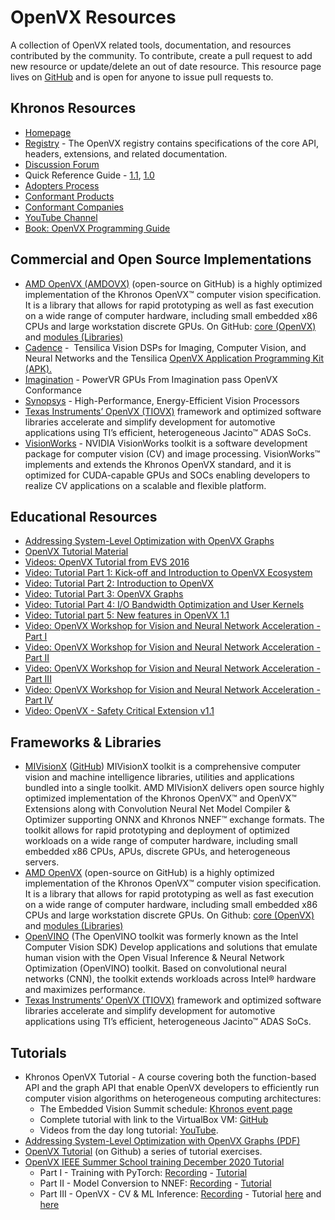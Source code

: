 # OpenVX Resources

A collection of OpenVX related tools, documentation, and resources contributed by the community. To contribute, create a pull request to add new resource or update/delete an out of date resource. This resource page lives on [GitHub](https://github.com/KhronosGroup/Khronosdotorg/blob/master/api/openvx/resources.md) and is open for anyone to issue pull requests to.

## Khronos Resources
* [Homepage](https://www.khronos.org/openvx)
* [Registry](https://www.khronos.org/registry/OpenVX/) - The OpenVX registry contains specifications of the core API, headers, extensions, and related documentation.
* [Discussion Forum](https://forums.khronos.org/forumdisplay.php/110-OpenVX)
* Quick Reference Guide - [1.1](https://www.khronos.org/files/openvx-11-reference-card.pdf), [1.0](https://www.khronos.org/files/openvx-10-reference-card.pdf)
* [Adopters Process](https://www.khronos.org/openvx/adopters/)
* [Conformant Products](https://www.khronos.org/conformance/adopters/conformant-products/openvx)
* [Conformant Companies](https://www.khronos.org/conformance/adopters/conformant-companies#openvx)
* [YouTube Channel](https://www.youtube.com/channel/UC0YbmGeNSGPd-StauM1qajg)
* [Book: OpenVX Programming Guide](https://www.amazon.com/OpenVX-Programming-Guide-Frank-Brill/dp/0128164255/khongrou-20)

## Commercial and Open Source Implementations
* [AMD OpenVX (AMDOVX)](http://gpuopen.com/compute-product/amd-openvx/) (open-source on GitHub) is a highly optimized implementation of the Khronos OpenVX™ computer vision specification. It is a library that allows for rapid prototyping as well as fast execution on a wide range of computer hardware, including small embedded x86 CPUs and large workstation discrete GPUs. On GitHub: [core (OpenVX)](https://github.com/GPUOpen-ProfessionalCompute-Libraries/amdovx-core) and [modules (Libraries)](https://github.com/GPUOpen-ProfessionalCompute-Libraries/amdovx-modules)
* [Cadence](https://ip.cadence.com/vision) -  Tensilica Vision DSPs for Imaging, Computer Vision, and Neural Networks and the Tensilica [OpenVX Application Programming Kit (APK).](https://www.cadence.com/content/cadence-www/global/en_US/home/company/newsroom/press-releases/pr/2017/cadence-tensilica-vision-p-series-dsps-are-industrys-first-imagi.html)
* [Imagination](https://globenewswire.com/news-release/2016/01/06/799884/0/en/PowerVR-GPUs-From-Imagination-Pass-OpenVX-Conformance-With-Khronos.html) - PowerVR GPUs From Imagination pass OpenVX Conformance
* [Synopsys](https://www.synopsys.com/dw/ipdir.php?ds=ev52-ev54) - High-Performance, Energy-Efficient Vision Processors
* [Texas Instruments’ OpenVX (TIOVX)](http://www.ti.com/processors/automotive-processors/tdax-adas-socs/tools-software.html) framework and optimized software libraries accelerate and simplify development for automotive applications using TI’s efficient, heterogeneous Jacinto™ ADAS SoCs.
* [VisionWorks](https://developer.nvidia.com/embedded/visionworks) - NVIDIA VisionWorks toolkit is a software development package for computer vision (CV) and image processing. VisionWorks™ implements and extends the Khronos OpenVX standard, and it is optimized for CUDA-capable GPUs and SOCs enabling developers to realize CV applications on a scalable and flexible platform.

## Educational Resources

*   [Addressing System-Level Optimization with OpenVX Graphs](http://people.csail.mit.edu/kapu/papers/openvx_optimization_2014.pdf)
*   [OpenVX Tutorial Material](https://github.com/rgiduthuri/openvx_tutorial)
*   [Videos: OpenVX Tutorial from EVS 2016](https://www.khronos.org/events/2016-embedded-vision-summit)
*   [Video: Tutorial Part 1: Kick-off and Introduction to OpenVX Ecosystem](https://www.youtube.com/watch?v=JZZCNcfIqqs)
*   [Video: Tutorial Part 2: Introduction to OpenVX](https://www.youtube.com/watch?v=vw_NIunEjkQ)
*   [Video: Tutorial Part 3: OpenVX Graphs](https://www.youtube.com/watch?v=2uj2oDeSb5E)
*   [Video: Tutorial Part 4: I/O Bandwidth Optimization and User Kernels](https://www.youtube.com/watch?v=KdZoowrS_GU)
*   [Video: Tutorial part 5: New features in OpenVX 1.1](https://www.youtube.com/watch?v=AihUXwGLzmw)
*   [Video: OpenVX Workshop for Vision and Neural Network Acceleration - Part I](https://www.youtube.com/watch?v=cu0CPr5zDgY&list=PLYO7XTAX41FMqZQERepN7v4cOSiPrHObO)
*   [Video: OpenVX Workshop for Vision and Neural Network Acceleration - Part II](https://www.youtube.com/watch?v=WjW0obzQaio&list=PLYO7XTAX41FMqZQERepN7v4cOSiPrHObO&index=2)
*   [Video: OpenVX Workshop for Vision and Neural Network Acceleration - Part III](https://www.youtube.com/watch?v=cAeVPR6E-q0&list=PLYO7XTAX41FMqZQERepN7v4cOSiPrHObO&index=3)
*   [Video: OpenVX Workshop for Vision and Neural Network Acceleration - Part IV](https://www.youtube.com/watch?v=01QFtfMA91s&list=PLYO7XTAX41FMqZQERepN7v4cOSiPrHObO&index=4)
*   [Video: OpenVX - Safety Critical Extension v1.1](https://www.youtube.com/watch?v=WjW0obzQaio)

## Frameworks & Libraries
* [MIVisionX](https://gpuopen-professionalcompute-libraries.github.io/MIVisionX/) ([GitHub]( https://github.com/GPUOpen-ProfessionalCompute-Libraries/MIVisionX)) MIVisionX toolkit is a comprehensive computer vision and machine intelligence libraries, utilities and applications bundled into a single toolkit. AMD MIVisionX delivers open source highly optimized implementation of the Khronos OpenVX™  and OpenVX™ Extensions along with Convolution Neural Net Model Compiler & Optimizer supporting ONNX and Khronos NNEF™ exchange formats. The toolkit allows for rapid prototyping and deployment of optimized workloads on a wide range of computer hardware, including small embedded x86 CPUs, APUs, discrete GPUs, and heterogeneous servers.
* [AMD OpenVX](http://gpuopen.com/compute-product/amd-openvx/) (open-source on GitHub) is a highly optimized implementation of the Khronos OpenVX™ computer vision specification. It is a library that allows for rapid prototyping as well as fast execution on a wide range of computer hardware, including small embedded x86 CPUs and large workstation discrete GPUs. On Github: [core (OpenVX)](https://github.com/GPUOpen-ProfessionalCompute-Libraries/amdovx-core) and [modules (Libraries)](https://github.com/GPUOpen-ProfessionalCompute-Libraries/amdovx-modules)
* [OpenVINO](https://software.intel.com/en-us/openvino-toolkit) (The OpenVINO toolkit was formerly known as the Intel Computer Vision SDK) Develop applications and solutions that emulate human vision with the Open Visual Inference & Neural Network Optimization (OpenVINO) toolkit. Based on convolutional neural networks (CNN), the toolkit extends workloads across Intel® hardware and maximizes performance.
* [Texas Instruments’ OpenVX (TIOVX)](http://www.ti.com/processors/automotive-processors/tdax-adas-socs/tools-software.html) framework and optimized software libraries accelerate and simplify development for automotive applications using TI’s efficient, heterogeneous Jacinto™ ADAS SoCs.

## Tutorials
* Khronos OpenVX Tutorial - A course covering both the function-based API and the graph API that enable OpenVX developers to efficiently run computer vision algorithms on heterogeneous computing architectures:
    - The Embedded Vision Summit schedule: [Khronos event page](https://www.khronos.org/news/events/2016-embedded-vision-summit)
    - Complete tutorial with link to the VirtualBox VM: [GitHub](https://github.com/rgiduthuri/openvx_tutorial)
    -  Videos from the day long tutorial: [YouTube](https://www.youtube.com/playlist?list=PLYO7XTAX41FP01wTyWfwiNW3xq9IDRAnO).
* [Addressing System-Level Optimization with OpenVX Graphs (PDF)](http://people.csail.mit.edu/kapu/papers/openvx_optimization_2014.pdf)
* [OpenVX Tutorial](https://github.com/rgiduthuri/openvx_tutorial) (on Github) a series of tutorial exercises.
* [OpenVX IEEE Summer School training December 2020 Tutorial](https://www.eventbrite.com/e/ieee-sps-computer-vision-and-machine-learning-tutorial-tickets-130456074631)
    - Part I - Training with PyTorch: [Recording](https://clicks.eventbrite.com/f/a/9Eq5Bsg8E-fsidfntkNuLQ~~/AAQxAQA~/RgRh4HVaP0RSaHR0cHM6Ly9kcml2ZS5nb29nbGUuY29tL2ZpbGUvZC8xeWxiZ2hfdXh1cDZrSDdzakF2cXRNYWdHSThwWW5yOUovdmlldz91c3A9c2hhcmluZ1cDc3BjQgpf_NpB_1-qXy7RUhR5bGVpcHVyZHVlQGdtYWlsLmNvbVgEAAAAAA~~) - [Tutorial](https://github.com/lcskrishna/ieee-sps-ml-tutorial)
    - Part II - Model Conversion to NNEF: [Recording](https://clicks.eventbrite.com/f/a/I4fDcprNs3USGLTvfPItFw~~/AAQxAQA~/RgRh4HVaP0RSaHR0cHM6Ly9kcml2ZS5nb29nbGUuY29tL2ZpbGUvZC8xbEVlTFBTc2JicGFabkEyd2Ffa056cG9wWkxBTGNyalEvdmlldz91c3A9c2hhcmluZ1cDc3BjQgpf_NpB_1-qXy7RUhR5bGVpcHVyZHVlQGdtYWlsLmNvbVgEAAAAAA~~) - [Tutorial](https://github.com/KhronosGroup/NNEF-Tools)
    - Part III - OpenVX - CV & ML Inference: [Recording](https://clicks.eventbrite.com/f/a/dNkpj5vuzI7zTMyC65uExg~~/AAQxAQA~/RgRh4HVaP0RSaHR0cHM6Ly9kcml2ZS5nb29nbGUuY29tL2ZpbGUvZC8xTE1YZWQtXzVpbDBrR0c0ZElQbEI5OHBGLUZXZnQ4RHgvdmlldz91c3A9c2hhcmluZ1cDc3BjQgpf_NpB_1-qXy7RUhR5bGVpcHVyZHVlQGdtYWlsLmNvbVgEAAAAAA~~) - Tutorial [here](https://github.com/kiritigowda/OpenVX) and [here](https://github.com/GPUOpen-ProfessionalCompute-Libraries/MIVisionX)